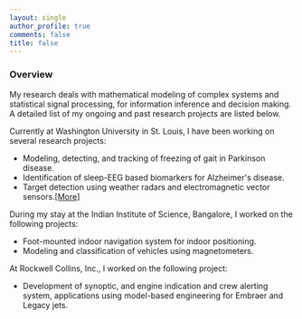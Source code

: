 ```yaml
---
layout: single
author_profile: true
comments: false
title: false
---
```


### Overview

My research deals with mathematical modeling of complex systems and statistical signal processing, for information inference and decision making. A detailed list of my ongoing and past research projects are listed below.

Currently at Washington University in St. Louis, I have been working on several research projects:

* Modeling, detecting, and tracking of freezing of gait in Parkinson disease.
* Identification of sleep-EEG based biomarkers for Alzheimer's disease.
* Target detection using weather radars and electromagnetic vector sensors.[[More]](/research/wradaremvs/)

During my stay at the Indian Institute of Science, Bangalore, I worked on the following projects:

* Foot-mounted indoor navigation system for indoor positioning.
* Modeling and classification of vehicles using magnetometers.

At Rockwell Collins, Inc., I worked on the following project:

* Development of synoptic, and engine indication and crew alerting system, applications using model-based engineering for Embraer and Legacy jets.